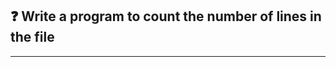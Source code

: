 ## :question: Write a program to count the number of lines in the file
___
<!-- <br>

## :fast_forward: Output

<br>

<img src="../../Image/co2pg2op1.png" width="400"></img><br> -->
